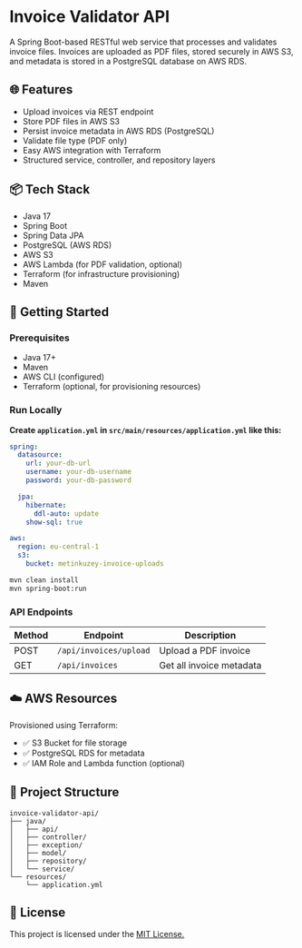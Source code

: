 # Invoice Validator API

A Spring Boot-based RESTful web service that processes and validates invoice files. Invoices are uploaded as PDF files, stored securely in AWS S3, and metadata is stored in a PostgreSQL database on AWS RDS.

## 🌐 Features

- Upload invoices via REST endpoint
- Store PDF files in AWS S3
- Persist invoice metadata in AWS RDS (PostgreSQL)
- Validate file type (PDF only)
- Easy AWS integration with Terraform
- Structured service, controller, and repository layers

## 📦 Tech Stack

- Java 17
- Spring Boot
- Spring Data JPA
- PostgreSQL (AWS RDS)
- AWS S3
- AWS Lambda (for PDF validation, optional)
- Terraform (for infrastructure provisioning)
- Maven

## 🚀 Getting Started

### Prerequisites

- Java 17+
- Maven
- AWS CLI (configured)
- Terraform (optional, for provisioning resources)

### Run Locally

**Create `application.yml` in `src/main/resources/application.yml` like this:**

```yaml
spring:
  datasource:
    url: your-db-url
    username: your-db-username
    password: your-db-password

  jpa:
    hibernate:
      ddl-auto: update
    show-sql: true

aws:
  region: eu-central-1
  s3:
    bucket: metinkuzey-invoice-uploads
```


```bash
mvn clean install
mvn spring-boot:run
```


### API Endpoints

| Method | Endpoint                      | Description              |
|--------|-------------------------------|--------------------------|
| POST   | `/api/invoices/upload`        | Upload a PDF invoice     |
| GET    | `/api/invoices`               | Get all invoice metadata |

## ☁️ AWS Resources

Provisioned using Terraform:

- ✅ S3 Bucket for file storage
- ✅ PostgreSQL RDS for metadata
- ✅ IAM Role and Lambda function (optional)

## 📁 Project Structure

```
invoice-validator-api/
├── java/
│   ├── api/
│   ├── controller/
│   ├── exception/
│   ├── model/
│   ├── repository/
│   └── service/
└── resources/
    └── application.yml

```

## 📜 License

This project is licensed under the [MIT License.](LICENSE)
